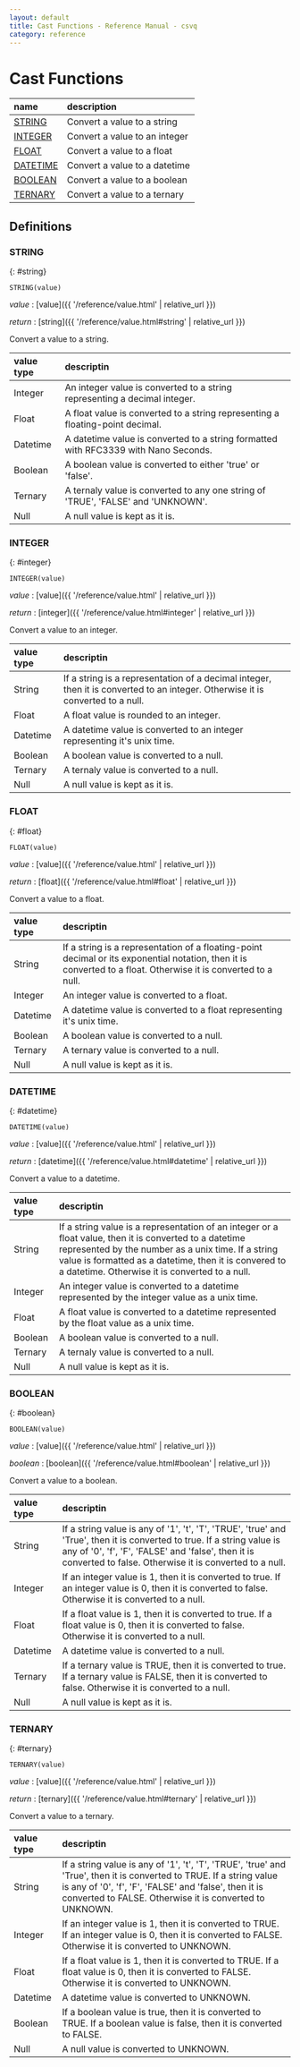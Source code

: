 ```yaml
---
layout: default
title: Cast Functions - Reference Manual - csvq
category: reference
---
```


# Cast Functions

| name | description |
| :- | :- |
| [STRING](#string) | Convert a value to a string |
| [INTEGER](#integer) | Convert a value to an integer |
| [FLOAT](#float) | Convert a value to a float |
| [DATETIME](#datetime) | Convert a value to a datetime |
| [BOOLEAN](#boolean) | Convert a value to a boolean |
| [TERNARY](#ternary) | Convert a value to a ternary |

## Definitions

### STRING
{: #string}

```
STRING(value)
```

_value_
: [value]({{ '/reference/value.html' | relative_url }})

_return_
: [string]({{ '/reference/value.html#string' | relative_url }})

Convert a value to a string.

| value type | descriptin |
| :- | :- |
| Integer  | An integer value is converted to a string representing a decimal integer. |
| Float    | A float value is converted to a string representing a floating-point decimal. |
| Datetime | A datetime value is converted to a string formatted with RFC3339 with Nano Seconds. |
| Boolean  | A boolean value is converted to either 'true' or 'false'. |
| Ternary  | A ternaly value is converted to any one string of 'TRUE', 'FALSE' and 'UNKNOWN'. |
| Null     | A null value is kept as it is. |


### INTEGER
{: #integer}

```
INTEGER(value)
```

_value_
: [value]({{ '/reference/value.html' | relative_url }})

_return_
: [integer]({{ '/reference/value.html#integer' | relative_url }})

Convert a value to an integer.

| value type | descriptin |
| :- | :- |
| String   | If a string is a representation of a decimal integer, then it is converted to an integer. Otherwise it is converted to a null. |
| Float    | A float value is rounded to an integer. |
| Datetime | A datetime value is converted to an integer representing it's unix time. |
| Boolean  | A boolean value is converted to a null. |
| Ternary  | A ternaly value is converted to a null. |
| Null     | A null value is kept as it is. |

### FLOAT
{: #float}

```
FLOAT(value)
```

_value_
: [value]({{ '/reference/value.html' | relative_url }})

_return_
: [float]({{ '/reference/value.html#float' | relative_url }})

Convert a value to a float.

| value type | descriptin |
| :- | :- |
| String   | If a string is a representation of a floating-point decimal or its exponential notation, then it is converted to a float. Otherwise it is converted to a null. |
| Integer  | An integer value is converted to a float. |
| Datetime | A datetime value is converted to a float representing it's unix time. |
| Boolean  | A boolean value is converted to a null. |
| Ternary  | A ternary value is converted to a null. |
| Null     | A null value is kept as it is. |

### DATETIME
{: #datetime}

```
DATETIME(value)
```

_value_
: [value]({{ '/reference/value.html' | relative_url }})

_return_
: [datetime]({{ '/reference/value.html#datetime' | relative_url }})

Convert a value to a datetime.

| value type | descriptin |
| :- | :- |
| String   | If a string value is a representation of an integer or a float value, then it is converted to a datetime represented by the number as a unix time. If a string value is formatted as a datetime, then it is convered to a datetime. Otherwise it is converted to a null. |
| Integer  | An integer value is converted to a datetime represented by the integer value as a unix time. |
| Float    | A float value is converted to a datetime represented by the float value as a unix time. |
| Boolean  | A boolean value is converted to a null. |
| Ternary  | A ternaly value is converted to a null. |
| Null     | A null value is kept as it is. |

### BOOLEAN
{: #boolean}

```
BOOLEAN(value)
```

_value_
: [value]({{ '/reference/value.html' | relative_url }})

_boolean_
: [boolean]({{ '/reference/value.html#boolean' | relative_url }})

Convert a value to a boolean.

| value type | descriptin |
| :- | :- |
| String   | If a string value is any of '1', 't', 'T', 'TRUE', 'true' and 'True', then it is converted to true. If a string value is any of '0', 'f', 'F', 'FALSE' and 'false', then it is converted to false. Otherwise it is converted to a null. |
| Integer  | If an integer value is 1, then it is converted to true. If an integer value is 0, then it is converted to false. Otherwise it is converted to a null. |
| Float    | If a float value is 1, then it is converted to true. If a float value is 0, then it is converted to false. Otherwise it is converted to a null. |
| Datetime | A datetime value is converted to a null. |
| Ternary  | If a ternary value is TRUE, then it is converted to true. If a ternary value is FALSE, then it is converted to false. Otherwise it is converted to a null. |
| Null     | A null value is kept as it is. |

### TERNARY
{: #ternary}

```
TERNARY(value)
```

_value_
: [value]({{ '/reference/value.html' | relative_url }})

_return_
: [ternary]({{ '/reference/value.html#ternary' | relative_url }})

Convert a value to a ternary.

| value type | descriptin |
| :- | :- |
| String   | If a string value is any of '1', 't', 'T', 'TRUE', 'true' and 'True', then it is converted to TRUE. If a string value is any of '0', 'f', 'F', 'FALSE' and 'false', then it is converted to FALSE. Otherwise it is converted to UNKNOWN. |
| Integer  | If an integer value is 1, then it is converted to TRUE. If an integer value is 0, then it is converted to FALSE. Otherwise it is converted to UNKNOWN. |
| Float    | If a float value is 1, then it is converted to TRUE. If a float value is 0, then it is converted to FALSE. Otherwise it is converted to UNKNOWN. |
| Datetime | A datetime value is converted to UNKNOWN. |
| Boolean  | If a boolean value is true, then it is converted to TRUE. If a boolean value is false, then it is converted to FALSE. |
| Null     | A null value is converted to UNKNOWN. |
